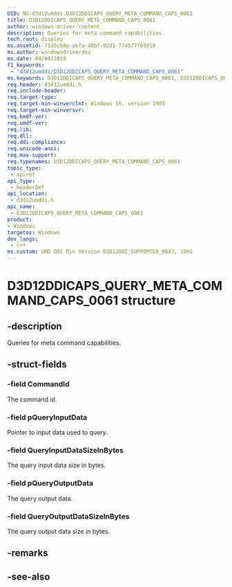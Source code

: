 ```yaml
---
UID: NS:d3d12umddi.D3D12DDICAPS_QUERY_META_COMMAND_CAPS_0061
title: D3D12DDICAPS_QUERY_META_COMMAND_CAPS_0061
author: windows-driver-content
description: Queries for meta command capabilities.
tech.root: display
ms.assetid: 71d5c68e-abfa-40bf-92d1-774577f65818
ms.author: windowsdriverdev
ms.date: 04/04/2019
f1_keywords:
 - "d3d12umddi/D3D12DDICAPS_QUERY_META_COMMAND_CAPS_0061"
ms.keywords: D3D12DDICAPS_QUERY_META_COMMAND_CAPS_0061, D3D12DDICAPS_QUERY_META_COMMAND_CAPS_0061, 
req.header: d3d12umddi.h
req.include-header:
req.target-type:
req.target-min-winverclnt: Windows 10, version 1903
req.target-min-winversvr:
req.kmdf-ver:
req.umdf-ver:
req.lib:
req.dll:
req.ddi-compliance:
req.unicode-ansi:
req.max-support:
req.typenames: D3D12DDICAPS_QUERY_META_COMMAND_CAPS_0061
topic_type: 
 - apiref
api_type: 
 - HeaderDef
api_location: 
 - d3d12umddi.h
api_name: 
 - D3D12DDICAPS_QUERY_META_COMMAND_CAPS_0061
product:
- Windows
targetos: Windows
dev_langs:
 - c++
ms.custom: UMD DDI Min Version D3D12DDI_SUPPORTED_0043, 19H1
---
```


# D3D12DDICAPS_QUERY_META_COMMAND_CAPS_0061 structure

## -description

Queries for meta command capabilities.

## -struct-fields

### -field CommandId

The command id.

### -field pQueryInputData

Pointer to input data used to query.

### -field QueryInputDataSizeInBytes

The query input data size in bytes.

### -field pQueryOutputData

The query output data.

### -field QueryOutputDataSizeInBytes
 
The query output data size in bytes.

## -remarks

## -see-also
